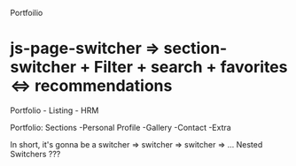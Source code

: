 Portfoilio
# js-page-switcher => section-switcher + Filter + search + favorites <=> recommendations
Portfolio - Listing - HRM

Portfolio:
  Sections
  -Personal Profile
  -Gallery
  -Contact
  -Extra


In short, it's gonna be a switcher => switcher => switcher => ...
Nested Switchers ???
